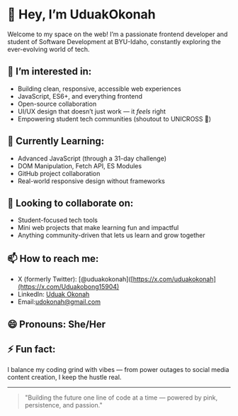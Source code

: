 # 👋 Hey, I’m UduakOkonah

Welcome to my space on the web! I’m a passionate frontend developer and student of Software Development at BYU-Idaho, constantly exploring the ever-evolving world of tech.

## 👀 I’m interested in:
- Building clean, responsive, accessible web experiences
- JavaScript, ES6+, and everything frontend
- Open-source collaboration
- UI/UX design that doesn’t just work — it *feels* right
- Empowering student tech communities (shoutout to UNICROSS 🚀)

## 🌱 Currently Learning:
- Advanced JavaScript (through a 31-day challenge)
- DOM Manipulation, Fetch API, ES Modules
- GitHub project collaboration
- Real-world responsive design without frameworks

## 💞️ Looking to collaborate on:
- Student-focused tech tools
- Mini web projects that make learning fun and impactful
- Anything community-driven that lets us learn and grow together

## 📫 How to reach me:
- X (formerly Twitter): [@uduakokonah]([https://x.com/uduakokonah](https://x.com/Uduakobong15904)
- LinkedIn: [Uduak Okonah]([https://linkedin.com/in/uduakokonah](https://www.linkedin.com/in/uduakobong-okonah-b5bb96252/))
- Email:udokonah@gmail.com
## 😄 Pronouns: She/Her

## ⚡ Fun fact:
I balance my coding grind with vibes — from power outages to social media content creation, I keep the hustle real.

---

> "Building the future one line of code at a time — powered by pink, persistence, and passion."

